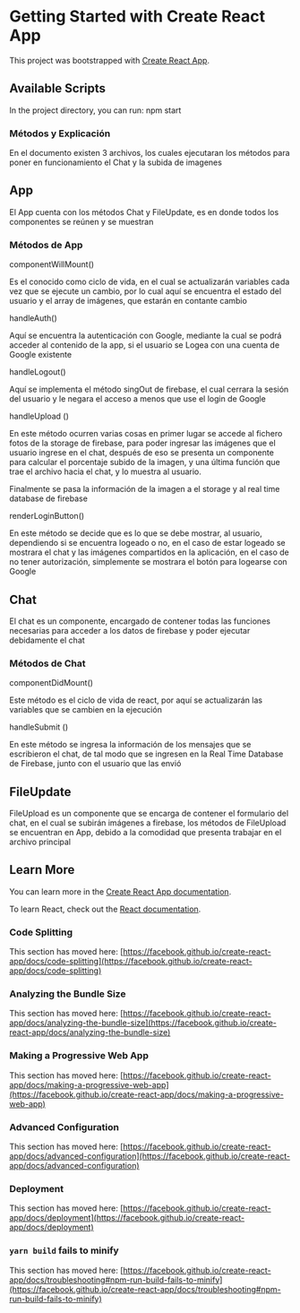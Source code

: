 # Getting Started with Create React App

This project was bootstrapped with [Create React App](https://github.com/facebook/create-react-app).

## Available Scripts

In the project directory, you can run:
npm start

### Métodos y Explicación

En el documento existen 3 archivos, los cuales ejecutaran los métodos para poner en funcionamiento el Chat y la subida de imagenes

## App

El App cuenta con los métodos Chat y FileUpdate, es en donde todos los componentes se reúnen y se muestran

### Métodos de App

componentWillMount()

Es el conocido como ciclo de vida, en el cual se actualizarán variables cada vez que se ejecute un cambio, por lo cual aquí se encuentra el estado del usuario y el array de imágenes, que estarán en contante cambio

handleAuth()

Aquí se encuentra la autenticación con Google, mediante la cual se podrá acceder al contenido de la app, si el usuario se Logea con una cuenta de Google existente

handleLogout()

Aquí se implementa el método singOut de firebase, el cual cerrara la sesión del usuario y le negara el acceso a menos que use el login de Google

handleUpload ()

En este método ocurren varias cosas 
en primer lugar se accede al fichero fotos de la storage de firebase, para poder ingresar las imágenes que el usuario ingrese en el chat, después de eso se presenta un componente para calcular el porcentaje subido de la imagen, y una última función que trae el archivo hacia el chat, y lo muestra al usuario.

Finalmente se pasa la información de la imagen a el storage y al real time database de firebase

renderLoginButton()

En este método se decide que es lo que se debe mostrar, al usuario, dependiendo si se encuentra logeado o no, en el caso de estar logeado se mostrara el chat y las imágenes compartidos en la aplicación, en el caso de no tener autorización, simplemente se mostrara el botón para logearse con Google


## Chat

El chat es un componente, encargado de contener todas las funciones necesarias para acceder a los datos de firebase y poder ejecutar debidamente el chat

### Métodos de Chat

componentDidMount()

Este método es el ciclo de vida de react, por aquí se actualizarán las variables que se cambien en la ejecución

handleSubmit ()

En este método se ingresa la información de los mensajes que se escribieron el chat, de tal modo que se ingresen en la Real Time Database de Firebase, junto con el usuario que las envió

## FileUpdate

FileUpload es un componente que se encarga de contener el formulario del chat, en el cual se subirán imágenes a firebase, los métodos de FileUpload se encuentran en App, debido a la comodidad que presenta trabajar en el archivo principal


## Learn More

You can learn more in the [Create React App documentation](https://facebook.github.io/create-react-app/docs/getting-started).

To learn React, check out the [React documentation](https://reactjs.org/).

### Code Splitting

This section has moved here: [https://facebook.github.io/create-react-app/docs/code-splitting](https://facebook.github.io/create-react-app/docs/code-splitting)

### Analyzing the Bundle Size

This section has moved here: [https://facebook.github.io/create-react-app/docs/analyzing-the-bundle-size](https://facebook.github.io/create-react-app/docs/analyzing-the-bundle-size)

### Making a Progressive Web App

This section has moved here: [https://facebook.github.io/create-react-app/docs/making-a-progressive-web-app](https://facebook.github.io/create-react-app/docs/making-a-progressive-web-app)

### Advanced Configuration

This section has moved here: [https://facebook.github.io/create-react-app/docs/advanced-configuration](https://facebook.github.io/create-react-app/docs/advanced-configuration)

### Deployment

This section has moved here: [https://facebook.github.io/create-react-app/docs/deployment](https://facebook.github.io/create-react-app/docs/deployment)

### `yarn build` fails to minify

This section has moved here: [https://facebook.github.io/create-react-app/docs/troubleshooting#npm-run-build-fails-to-minify](https://facebook.github.io/create-react-app/docs/troubleshooting#npm-run-build-fails-to-minify)
